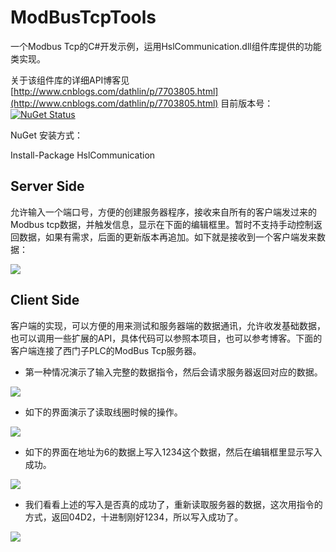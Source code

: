 # ModBusTcpTools
一个Modbus Tcp的C#开发示例，运用HslCommunication.dll组件库提供的功能类实现。

关于该组件库的详细API博客见
[http://www.cnblogs.com/dathlin/p/7703805.html](http://www.cnblogs.com/dathlin/p/7703805.html)
目前版本号：[![NuGet Status](https://img.shields.io/nuget/v/HslCommunication.svg)](https://www.nuget.org/packages/HslCommunication/)

NuGet 安装方式：

Install-Package HslCommunication

## Server Side
允许输入一个端口号，方便的创建服务器程序，接收来自所有的客户端发过来的Modbus tcp数据，并触发信息，显示在下面的编辑框里。暂时不支持手动控制返回数据，如果有需求，后面的更新版本再追加。如下就是接收到一个客户端发来数据：

![](https://github.com/dathlin/ModBusTcpTools/raw/master/image/server1.png)

## Client Side
客户端的实现，可以方便的用来测试和服务器端的数据通讯，允许收发基础数据，也可以调用一些扩展的API，具体代码可以参照本项目，也可以参考博客。下面的客户端连接了西门子PLC的ModBus Tcp服务器。

* 第一种情况演示了输入完整的数据指令，然后会请求服务器返回对应的数据。

![](https://github.com/dathlin/ModBusTcpTools/raw/master/image/client1.png)

* 如下的界面演示了读取线圈时候的操作。

![](https://github.com/dathlin/ModBusTcpTools/raw/master/image/client2.png)

* 如下的界面在地址为6的数据上写入1234这个数据，然后在编辑框里显示写入成功。

![](https://github.com/dathlin/ModBusTcpTools/raw/master/image/client3.png)

* 我们看看上述的写入是否真的成功了，重新读取服务器的数据，这次用指令的方式，返回04D2，十进制刚好1234，所以写入成功了。

![](https://github.com/dathlin/ModBusTcpTools/raw/master/image/client4.png)